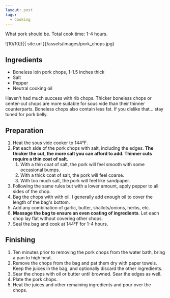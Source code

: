 ```yaml
---
layout: post
tags:
  - Cooking
---
```


What pork should be. Total cook time: 1-4 hours.

![10/10]({{ site.url }}/assets/images/pork_chops.jpg)

## Ingredients

- Boneless loin pork chops, 1-1.5 inches thick
- Salt
- Pepper
- Neutral cooking oil

Haven't had much success with rib chops. Thicker boneless chops or center-cut chops are more
suitable for sous vide than their thinner counterparts. Boneless chops also contain less fat. If
you dislike that... stay tuned for pork belly.

## Preparation

1. Heat the sous vide cooker to 144&deg;F.
2. Pat each side of the pork chops with salt, including the edges. **The thicker the cut, the more
salt you can afford to add. Thinner cuts require a thin coat of salt.**
    1. With a thin coat of salt, the pork will feel smooth with some occasional bumps.
    2. With a thick coat of salt, the pork will feel coarse.
    3. With too much salt, the pork will feel like sandpaper.
3. Following the same rules but with a lower amount, apply pepper to all sides of the chop.
4. Bag the chops with with oil. I generally add enough oil to cover the length of the bag's bottom.
5. Add any combination of garlic, butter, shallots/onions, herbs, etc.
6. **Massage the bag to ensure an even coating of ingredients**. Let each chop lay flat without
covering other chops.
7. Seal the bag and cook at 144&deg;F for 1-4 hours.

## Finishing

1. Ten minutes prior to removing the pork chops from the water bath, bring a pan to high heat.
2. Remove the chops from the bag and pat them dry with paper towels. Keep the juices in the bag, and
optionally discard the other ingredients.
3. Sear the chops with oil or butter until browned. Sear the edges as well.
4. Plate the pork chops.
5. Heat the juices and other remaining ingredients and pour over the chops.
